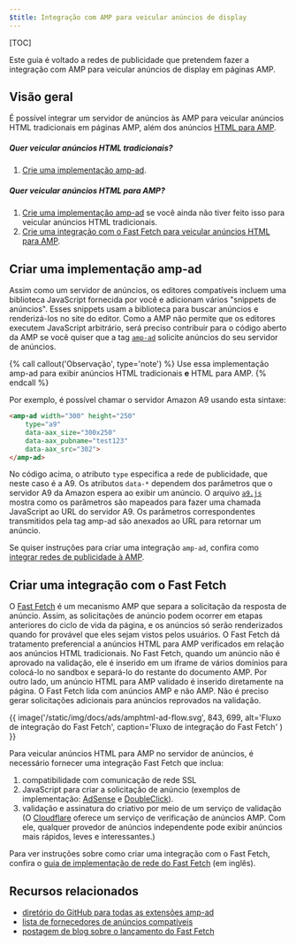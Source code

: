 ```yaml
---
$title: Integração com AMP para veicular anúncios de display
---
```


[TOC]

Este guia é voltado a redes de publicidade que pretendem fazer a integração com AMP para veicular anúncios de display em páginas AMP.

## Visão geral

É possível integrar um servidor de anúncios às AMP para veicular anúncios HTML tradicionais em páginas AMP, além dos anúncios [HTML para AMP](/pt_br/docs/ads/amphtml_ads.html).

##### Quer veicular anúncios HTML tradicionais?

1.  [Crie uma implementação amp-ad](#creating-an-amp-ad-implementation).

##### Quer veicular anúncios HTML para AMP?

1. [Crie uma implementação amp-ad](#creating-an-amp-ad-implementation) se você ainda não tiver feito isso para veicular anúncios HTML tradicionais.
2. [Crie uma integração com o Fast Fetch para veicular anúncios HTML para AMP](#creating-a-fast-fetch-integration).


## Criar uma implementação amp-ad

Assim como um servidor de anúncios, os editores compatíveis incluem uma biblioteca JavaScript fornecida por você e adicionam vários "snippets de anúncios". Esses snippets usam a biblioteca para buscar anúncios e renderizá-los no site do editor. Como a AMP não permite que os editores executem JavaScript arbitrário, será preciso contribuir para o código aberto da AMP se você quiser que a tag [`amp-ad`](/pt_br/docs/reference/components/amp-ad.html) solicite anúncios do seu servidor de anúncios.

{% call callout('Observação', type='note') %}
Use essa implementação amp-ad para exibir anúncios HTML tradicionais **e** HTML para AMP.
{% endcall %}


Por exemplo, é possível chamar o servidor Amazon A9 usando esta sintaxe:

```html
<amp-ad width="300" height="250"
    type="a9"
    data-aax_size="300x250"
    data-aax_pubname="test123"
    data-aax_src="302">
</amp-ad>
```

No código acima, o atributo `type` especifica a rede de publicidade, que neste caso é a A9. Os atributos `data-*` dependem dos parâmetros que o servidor A9 da Amazon espera ao exibir um anúncio. O arquivo [`a9.js`](https://github.com/ampproject/amphtml/blob/master/ads/a9.js) mostra como os parâmetros são mapeados para fazer uma chamada JavaScript ao URL do servidor A9. Os parâmetros correspondentes transmitidos pela tag amp-ad são anexados ao URL para retornar um anúncio.

Se quiser instruções para criar uma integração `amp-ad`, confira como [integrar redes de publicidade à AMP](https://github.com/ampproject/amphtml/blob/master/ads/README.md).

## Criar uma integração com o Fast Fetch

O [Fast Fetch](https://www.ampproject.org/pt_br/latest/blog/even-faster-loading-ads-in-amp/) é um mecanismo AMP que separa a solicitação da resposta de anúncio. Assim, as solicitações de anúncio podem ocorrer em etapas anteriores do ciclo de vida da página, e os anúncios só serão renderizados quando for provável que eles sejam vistos pelos usuários. O Fast Fetch dá tratamento preferencial a anúncios HTML para AMP verificados em relação aos anúncios HTML tradicionais. No Fast Fetch, quando um anúncio não é aprovado na validação, ele é inserido em um iframe de vários domínios para colocá-lo no sandbox e separá-lo do restante do documento AMP. Por outro lado, um anúncio HTML para AMP validado é inserido diretamente na página. O Fast Fetch lida com anúncios AMP e não AMP. Não é preciso gerar solicitações adicionais para anúncios reprovados na validação. 

{{ image('/static/img/docs/ads/amphtml-ad-flow.svg', 843, 699, alt='Fluxo de integração do Fast Fetch', caption='Fluxo de integração do Fast Fetch' ) }}

Para veicular anúncios HTML para AMP no servidor de anúncios, é necessário fornecer uma integração Fast Fetch que inclua:

1.  compatibilidade com comunicação de rede SSL
1.  JavaScript para criar a solicitação de anúncio (exemplos de implementação: [AdSense](https://github.com/ampproject/amphtml/tree/master/extensions/amp-ad-network-adsense-impl) e [DoubleClick](https://github.com/ampproject/amphtml/tree/master/extensions/amp-ad-network-doubleclick-impl)).
1.  validação e assinatura do criativo por meio de um serviço de validação (O [Cloudflare](https://blog.cloudflare.com/firebolt/) oferece um serviço de verificação de anúncios AMP. Com ele, qualquer provedor de anúncios independente pode exibir anúncios mais rápidos, leves e interessantes.)

Para ver instruções sobre como criar uma integração com o Fast Fetch, confira o [guia de implementação de rede do Fast Fetch](https://github.com/ampproject/amphtml/blob/master/ads/google/a4a/docs/Network-Impl-Guide.md) (em inglês). 


## Recursos relacionados

*   [diretório do GitHub para todas as extensões amp-ad](https://github.com/ampproject/amphtml/tree/master/ads)
*   [lista de fornecedores de anúncios compatíveis](/pt_br/docs/ads/ads_vendors.html)
*   [postagem de blog sobre o lançamento do Fast Fetch](https://www.ampproject.org/pt_br/latest/blog/even-faster-loading-ads-in-amp/)
 
